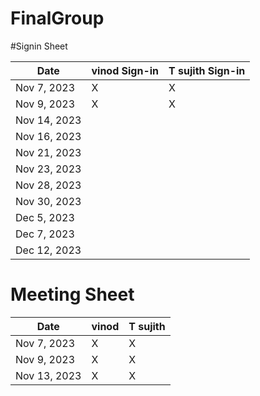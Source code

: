 # FinalGroup

#Signin Sheet

| Date        | vinod Sign-in    | T sujith Sign-in |
|-------------|------------------|------------------|
| Nov 7, 2023 |       X          |        X         |
| Nov 9, 2023 |       X          |        X         |              
| Nov 14, 2023|                  |                  |
| Nov 16, 2023|                  |                  |
| Nov 21, 2023|                  |                  |
| Nov 23, 2023|                  |                  |
| Nov 28, 2023|                  |                  |
| Nov 30, 2023|                  |                  |
| Dec 5, 2023 |                  |                  |
| Dec 7, 2023 |                  |                  |
| Dec 12, 2023|                  |                  |



            

# Meeting Sheet


| Date        |     vinod        |     T sujith     |
|-------------|------------------|------------------|
| Nov 7, 2023 |       X          |       X          |
| Nov 9, 2023 |       X          |       X          |            
| Nov 13, 2023|       X          |       X          |



